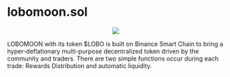 # lobomoon.sol
<div style="text-align:center;"><img src="https://lobomoon.network/wp-content/uploads/2021/06/lobomoonlogo.png"></div>

LOBOMOON with its token $LOBO is built on Binance Smart Chain to bring a hyper-deflationary multi-purpose decentralized token driven by the community and traders. There are two simple functions occur during each trade: Rewards Distribution and automatic liquidity.
